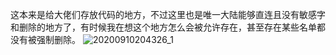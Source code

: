 这本来是给大佬们存放代码的地方，不过这里也是唯一大陆能够直连且没有敏感字和删除的地方了，有时候我在想这个地方怎么会被允许存在，甚至存在某些名单都没有被强制删除。
![20200910204326_1](https://user-images.githubusercontent.com/61860792/161913656-f5a79eda-e1b9-4a6f-9a4e-58c4c1c1c5e0.jpg)
